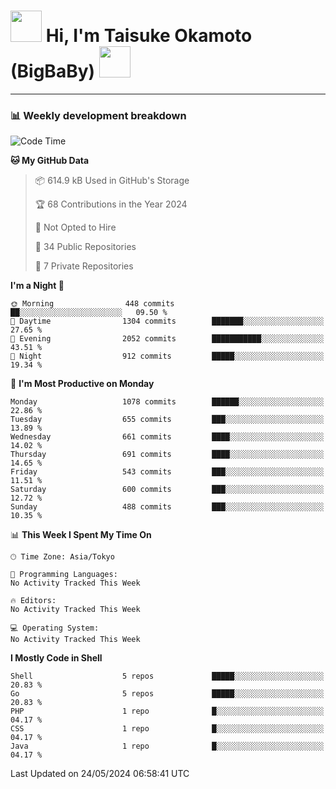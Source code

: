 <!-- Title -->
<h1>
    <img src="https://media.tenor.com/TlyRveJkgo4AAAAi/cloud-cloud-strife.gif" width="50"/> 
    Hi, I'm Taisuke Okamoto (BigBaBy) 
    <img src="https://media.tenor.com/TlyRveJkgo4AAAAi/cloud-cloud-strife.gif" width="50"/>
</h1>

---

<h3> 📊 Weekly development breakdown </h3>
<!-- waka-readme-stats -->

<!--START_SECTION:waka-->
![Code Time](http://img.shields.io/badge/Code%20Time-1%2C754%20hrs%2056%20mins-blue)

**🐱 My GitHub Data** 

> 📦 614.9 kB Used in GitHub's Storage 
 > 
> 🏆 68 Contributions in the Year 2024
 > 
> 🚫 Not Opted to Hire
 > 
> 📜 34 Public Repositories 
 > 
> 🔑 7 Private Repositories 
 > 
**I'm a Night 🦉** 

```text
🌞 Morning                448 commits         ██░░░░░░░░░░░░░░░░░░░░░░░   09.50 % 
🌆 Daytime                1304 commits        ███████░░░░░░░░░░░░░░░░░░   27.65 % 
🌃 Evening                2052 commits        ███████████░░░░░░░░░░░░░░   43.51 % 
🌙 Night                  912 commits         █████░░░░░░░░░░░░░░░░░░░░   19.34 % 
```
📅 **I'm Most Productive on Monday** 

```text
Monday                   1078 commits        ██████░░░░░░░░░░░░░░░░░░░   22.86 % 
Tuesday                  655 commits         ███░░░░░░░░░░░░░░░░░░░░░░   13.89 % 
Wednesday                661 commits         ████░░░░░░░░░░░░░░░░░░░░░   14.02 % 
Thursday                 691 commits         ████░░░░░░░░░░░░░░░░░░░░░   14.65 % 
Friday                   543 commits         ███░░░░░░░░░░░░░░░░░░░░░░   11.51 % 
Saturday                 600 commits         ███░░░░░░░░░░░░░░░░░░░░░░   12.72 % 
Sunday                   488 commits         ███░░░░░░░░░░░░░░░░░░░░░░   10.35 % 
```


📊 **This Week I Spent My Time On** 

```text
🕑︎ Time Zone: Asia/Tokyo

💬 Programming Languages: 
No Activity Tracked This Week

🔥 Editors: 
No Activity Tracked This Week

💻 Operating System: 
No Activity Tracked This Week
```

**I Mostly Code in Shell** 

```text
Shell                    5 repos             █████░░░░░░░░░░░░░░░░░░░░   20.83 % 
Go                       5 repos             █████░░░░░░░░░░░░░░░░░░░░   20.83 % 
PHP                      1 repo              █░░░░░░░░░░░░░░░░░░░░░░░░   04.17 % 
CSS                      1 repo              █░░░░░░░░░░░░░░░░░░░░░░░░   04.17 % 
Java                     1 repo              █░░░░░░░░░░░░░░░░░░░░░░░░   04.17 % 
```




 Last Updated on 24/05/2024 06:58:41 UTC
<!--END_SECTION:waka-->
